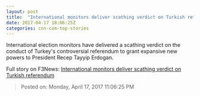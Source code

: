 ```yaml
---
layout: post
title:  "International monitors deliver scathing verdict on Turkish referendum"
date: 2017-04-17 18:06:25Z
categories: cnn-com-top-stories
---
```


International election monitors have delivered a scathing verdict on the conduct of Turkey's controversial referendum to grant expansive new powers to President Recep Tayyip Erdogan.


Full story on F3News: [International monitors deliver scathing verdict on Turkish referendum](http://www.f3nws.com/n/qGjsDC)

> Posted on: Monday, April 17, 2017 11:06:25 PM
